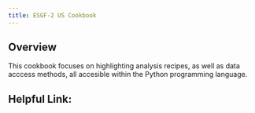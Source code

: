 ```yaml
---
title: ESGF-2 US Cookbook
---
```

## Overview
This cookbook focuses on highlighting analysis recipes, as well as data acccess methods, all accesible within the Python programming language.

## Helpful Link:
